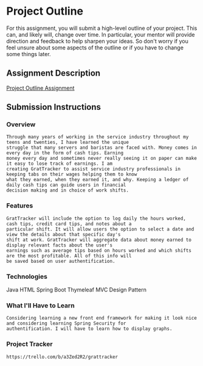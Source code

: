 # Project Outline
For this assignment, you will submit a high-level outline of your project. This can, and likely will, change over time. In particular, your mentor will provide direction and feedback to help sharpen your ideas. So don't worry if you feel unsure about some aspects of the outline or if you have to change some things later.

## Assignment Description
[Project Outline Assignment](https://education.launchcode.org/liftoff/modules/assignments/project-outline)

## Submission Instructions

### Overview
    Through many years of working in the service industry throughout my teens and twenties, I have learned the unique
    struggle that many servers and baristas are faced with. Money comes in every day in the form of cash tips. Earning
    money every day and sometimes never really seeing it on paper can make it easy to lose track of earnings. I am
    creating GratTracker to assist service industry professionals in keeping tabs on their wages helping them to know
    what they earned, when they earned it, and why. Keeping a ledger of daily cash tips can guide users in financial
    decision making and in choice of work shifts.

### Features
    GratTracker will include the option to log daily the hours worked, cash tips, credit card tips, and notes about a
    particular shift. It will allow users the option to select a date and view the details about that specific day's
    shift at work. GratTracker will aggregate data about money earned to display relevant facts about the user's
    earnings such as average tips based on hours worked and which shifts are the most profitable. All of this info will
    be saved based on user authentification.

### Technologies
   Java
   HTML
   Spring Boot
   Thymeleaf
   MVC Design Pattern

### What I'll Have to Learn
    Considering learning a new front end framework for making it look nice and considering learning Spring Security for
    authentification. I will have to learn how to display graphs.

### Project Tracker
    https://trello.com/b/a3Zed2R2/grattracker